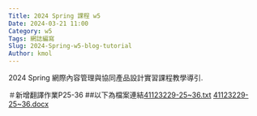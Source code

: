 ```yaml
---
Title: 2024 Spring 課程 w5
Date: 2024-03-21 11:00
Category: w5
Tags: 網誌編寫
Slug: 2024-Spring-w5-blog-tutorial
Author: kmol
---
```


2024 Spring 網際內容管理與協同產品設計實習課程教學導引.

<!-- PELICAN_END_SUMMARY -->

＃新增翻譯作業P25-36
##以下為檔案連結[41123229-25~36.txt](https://github.com/Zkamsmsmdmdm/cd2024/files/14686302/41123229-25.36.txt)
[41123229-25~36.docx](https://github.com/Zkamsmsmdmdm/cd2024/files/14686757/41123229-25.36.docx)
